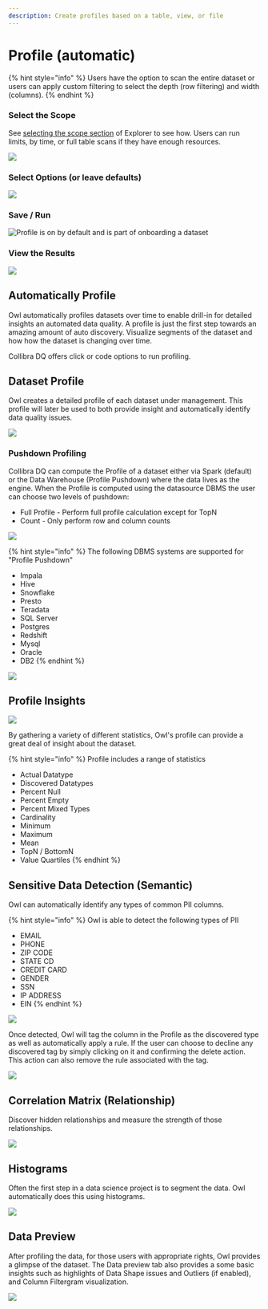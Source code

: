 ```yaml
---
description: Create profiles based on a table, view, or file
---
```


# Profile (automatic)

{% hint style="info" %}
Users have the option to scan the entire dataset or users can apply custom filtering to select the depth (row filtering) and width (columns).&#x20;
{% endhint %}

### Select the Scope

See [selecting the scope section](https://dq-docs.collibra.com/dq-visuals/explorer-2#select-the-scope-and-define-a-query) of Explorer to see how. Users can run limits, by time, or full table scans if they have enough resources.

![](../.gitbook/assets/profile\_scope.gif)

### Select Options (or leave defaults)

![](../.gitbook/assets/profile\_options.gif)

### Save / Run

![Profile is on by default and is part of onboarding a dataset](<../.gitbook/assets/profile\_setup (1).gif>)

### View the Results

![](<../.gitbook/assets/profile\_results (1).gif>)

## Automatically Profile

Owl automatically profiles datasets over time to enable drill-in for detailed insights an automated data quality. A profile is just the first step towards an amazing amount of auto discovery. Visualize segments of the dataset and how how the dataset is changing over time.

Collibra DQ offers click or code options to run profiling.&#x20;

## Dataset Profile

Owl creates a detailed profile of each dataset under management. This profile will later be used to both provide insight and automatically identify data quality issues.

![](../.gitbook/assets/screen-shot-2020-07-08-at-12.45.19-am.png)

### Pushdown Profiling

Collibra DQ can compute the Profile of a dataset either via Spark (default) or the Data Warehouse (Profile Pushdown) where the data lives as the engine. When the Profile is computed using the datasource DBMS the user can choose two levels of pushdown:&#x20;

* Full Profile - Perform full profile calculation except for TopN&#x20;
* Count - Only perform row and column counts

![](../.gitbook/assets/pushdown.gif)

{% hint style="info" %}
The following DBMS systems are supported for "Profile Pushdown"

* Impala&#x20;
* Hive&#x20;
* Snowflake&#x20;
* Presto&#x20;
* Teradata&#x20;
* SQL Server&#x20;
* Postgres&#x20;
* Redshift&#x20;
* Mysql&#x20;
* Oracle&#x20;
* DB2&#x20;
{% endhint %}

![](../.gitbook/assets/screen-shot-2020-05-07-at-7.28.25-pm.png)

## Profile Insights

![](../.gitbook/assets/screen-shot-2020-05-07-at-7.33.16-pm.png)

By gathering a variety of different statistics, Owl's profile can provide a great deal of insight about the dataset. &#x20;

{% hint style="info" %}
Profile includes a range of statistics

* Actual Datatype
* Discovered Datatypes
* Percent Null
* Percent Empty
* Percent Mixed Types
* Cardinality
* Minimum
* Maximum
* Mean
* TopN / BottomN
* Value Quartiles
{% endhint %}

## Sensitive Data Detection (Semantic)

Owl can automatically identify any types of common PII columns.&#x20;

{% hint style="info" %}
Owl is able to detect the following types of PII

* EMAIL
* PHONE
* ZIP CODE
* STATE CD
* CREDIT CARD
* GENDER
* SSN
* IP ADDRESS
* EIN
{% endhint %}

![](../.gitbook/assets/screen-shot-2020-07-08-at-12.37.10-am.png)

Once detected, Owl will tag the column in the Profile as the discovered type as well as automatically apply a rule. If the user can choose to decline any discovered tag by simply clicking on it and confirming the delete action. This action can also remove the rule associated with the tag.

![](../.gitbook/assets/screen-shot-2020-07-08-at-12.39.13-am.png)

## Correlation Matrix (Relationship)

Discover hidden relationships and measure the strength of those relationships.

![](../.gitbook/assets/owl-relationships.png)

## Histograms

Often the first step in a data science project is to segment the data. Owl automatically does this using histograms.

![](../.gitbook/assets/owl-histogram.png)

## Data Preview

After profiling the data, for those users with appropriate rights, Owl provides a glimpse of the dataset. The Data preview tab also provides a some basic insights such as highlights of Data Shape issues and Outliers (if enabled), and Column Filtergram visualization.

![](../.gitbook/assets/screen-shot-2020-05-07-at-7.57.29-pm.png)

